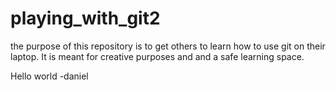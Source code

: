 # playing_with_git2

the purpose of this repository is to get others to learn how to use git on their laptop. It is meant for creative purposes and and a safe learning space.

Hello world
-daniel
